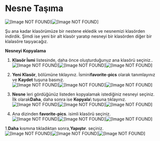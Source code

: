 # Nesne Taşıma<a name="CopyingAnObject"></a>



![\[Image NOT FOUND\]](http://docs.aws.amazon.com/AmazonS3/latest/gsg/)![\[Image NOT FOUND\]](http://docs.aws.amazon.com/AmazonS3/latest/gsg/)

Şu ana kadar klasörümüze bir nestene ekledik ve nesnemizi klasörden indirdik. Şimdi ise yeni bir alt klasör yaratıp nesneyi bir klasörden diğer bir klalasöre taşıyacağız.

**Nesneyi Kopyalama**

1.  **Klasör İsmi** listesinde, daha önce oluşturduğunuz ana klasörü seçiniz.\.  
![\[Image NOT FOUND\]](http://docs.aws.amazon.com/AmazonS3/latest/gsg/images/choose-bucket-name.png)![\[Image NOT FOUND\]](http://docs.aws.amazon.com/AmazonS3/latest/gsg/)![\[Image NOT FOUND\]](http://docs.aws.amazon.com/AmazonS3/latest/gsg/)

1. **Yeni Klasör**, bölümüne tıklayınız. İsmini**favorite\-pics** olarak tanımlayınız ve **Kaydet** tuşuna basınız.  
![\[Image NOT FOUND\]](http://docs.aws.amazon.com/AmazonS3/latest/gsg/images/choose-create-folder.png)![\[Image NOT FOUND\]](http://docs.aws.amazon.com/AmazonS3/latest/gsg/)![\[Image NOT FOUND\]](http://docs.aws.amazon.com/AmazonS3/latest/gsg/)

1. **Nesne** leri gördüğünüz listeden kopyalamak istediğiniz nesneyi seçiniz. İlk olarak**Daha**, daha sonra ise **Kopyala**\ tuşuna tıklayınız.  
![\[Image NOT FOUND\]](http://docs.aws.amazon.com/AmazonS3/latest/gsg/images/objects-copy.png)![\[Image NOT FOUND\]](http://docs.aws.amazon.com/AmazonS3/latest/gsg/)![\[Image NOT FOUND\]](http://docs.aws.amazon.com/AmazonS3/latest/gsg/)

1. Ana dizinden **favorite\-pics**\.  isimli klasörü seçiniz.
![\[Image NOT FOUND\]](http://docs.aws.amazon.com/AmazonS3/latest/gsg/images/choose-folder-name.png)![\[Image NOT FOUND\]](http://docs.aws.amazon.com/AmazonS3/latest/gsg/)![\[Image NOT FOUND\]](http://docs.aws.amazon.com/AmazonS3/latest/gsg/)

1.**Daha** kısmına tıkladıktan sonra,**Yapıştır**\. seçiniz.  
![\[Image NOT FOUND\]](http://docs.aws.amazon.com/AmazonS3/latest/gsg/images/more-menu-paste.png)![\[Image NOT FOUND\]](http://docs.aws.amazon.com/AmazonS3/latest/gsg/)![\[Image NOT FOUND\]](http://docs.aws.amazon.com/AmazonS3/latest/gsg/images/more-menu-paste.png)

